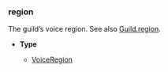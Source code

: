### region [](https://discordpy.readthedocs.io/en/v1.7.3/api.html#discord.AuditLogDiff.region)

The guild’s voice region. See also [Guild.region](discord/Discord%20Models/Guild/region).

- **Type**

	- [VoiceRegion](discord/Enumerations/VoiceRegion)

